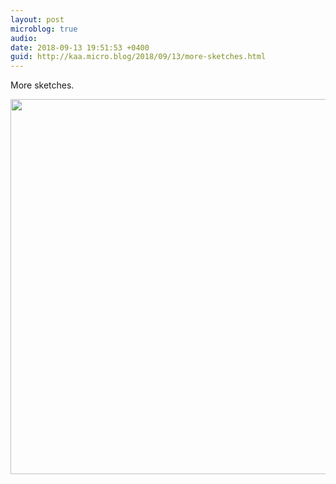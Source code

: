 ```yaml
---
layout: post
microblog: true
audio: 
date: 2018-09-13 19:51:53 +0400
guid: http://kaa.micro.blog/2018/09/13/more-sketches.html
---
```

More sketches.

<img src="http://micro.kaa.bz/uploads/2018/5fc4976acf.jpg" width="599" height="600" />

